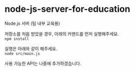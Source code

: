 # node-js-server-for-education
Node.js 서버 (팀 내부 교육용)

저장소를 처음 받았을 경우, 아래의 커맨드를 먼저 실행해주세요.<br/>
```npm install```

실행은 아래와 같이 해주세요.<br/>
```node src/main.js```

사용 가능한 API는 나중에 추가하겠습니다.
